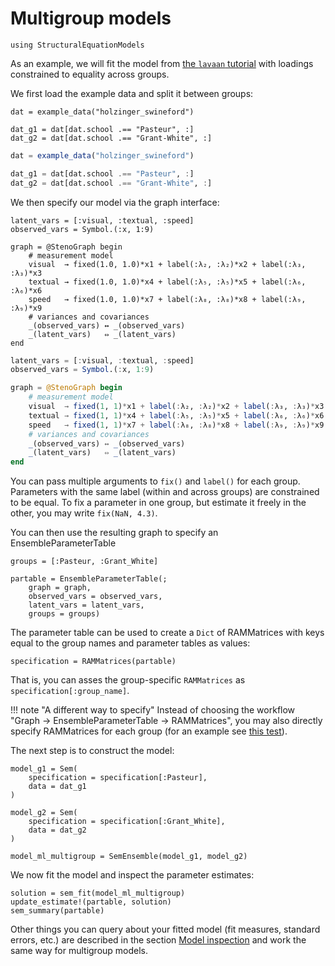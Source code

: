 # Multigroup models

```@setup mg
using StructuralEquationModels
```

As an example, we will fit the model from [the `lavaan` tutorial](https://lavaan.ugent.be/tutorial/groups.html) with loadings constrained to equality across groups.

We first load the example data and split it between groups:

```@setup mg
dat = example_data("holzinger_swineford")

dat_g1 = dat[dat.school .== "Pasteur", :]
dat_g2 = dat[dat.school .== "Grant-White", :]
```

```julia
dat = example_data("holzinger_swineford")

dat_g1 = dat[dat.school .== "Pasteur", :]
dat_g2 = dat[dat.school .== "Grant-White", :]
```

We then specify our model via the graph interface:

```@setup mg
latent_vars = [:visual, :textual, :speed]
observed_vars = Symbol.(:x, 1:9)

graph = @StenoGraph begin
    # measurement model
    visual  → fixed(1.0, 1.0)*x1 + label(:λ₂, :λ₂)*x2 + label(:λ₃, :λ₃)*x3
    textual → fixed(1.0, 1.0)*x4 + label(:λ₅, :λ₅)*x5 + label(:λ₆, :λ₆)*x6
    speed   → fixed(1.0, 1.0)*x7 + label(:λ₈, :λ₈)*x8 + label(:λ₉, :λ₉)*x9
    # variances and covariances
    _(observed_vars) ↔ _(observed_vars)
    _(latent_vars)   ⇔ _(latent_vars)
end
```

```julia
latent_vars = [:visual, :textual, :speed]
observed_vars = Symbol.(:x, 1:9)

graph = @StenoGraph begin
    # measurement model
    visual  → fixed(1, 1)*x1 + label(:λ₂, :λ₂)*x2 + label(:λ₃, :λ₃)*x3
    textual → fixed(1, 1)*x4 + label(:λ₅, :λ₅)*x5 + label(:λ₆, :λ₆)*x6
    speed   → fixed(1, 1)*x7 + label(:λ₈, :λ₈)*x8 + label(:λ₉, :λ₉)*x9
    # variances and covariances
    _(observed_vars) ↔ _(observed_vars)
    _(latent_vars)   ⇔ _(latent_vars)
end
```

You can pass multiple arguments to `fix()` and `label()` for each group. Parameters with the same label (within and across groups) are constrained to be equal. To fix a parameter in one group, but estimate it freely in the other, you may write `fix(NaN, 4.3)`.

You can then use the resulting graph to specify an EnsembleParameterTable

```@example mg; ansicolor = true
groups = [:Pasteur, :Grant_White]

partable = EnsembleParameterTable(;
    graph = graph, 
    observed_vars = observed_vars,
    latent_vars = latent_vars,
    groups = groups)
```

The parameter table can be used to create a `Dict` of RAMMatrices with keys equal to the group names and parameter tables as values:

```@example mg; ansicolor = true
specification = RAMMatrices(partable)
```

That is, you can asses the group-specific `RAMMatrices` as `specification[:group_name]`.

!!! note "A different way to specify"
    Instead of choosing the workflow "Graph -> EnsembleParameterTable -> RAMMatrices", you may also directly specify RAMMatrices for each group (for an example see [this test](https://github.com/StructuralEquationModels/StructuralEquationModels.jl/blob/main/test/examples/multigroup/multigroup.jl)).

The next step is to construct the model:

```@example mg; ansicolor = true
model_g1 = Sem(
    specification = specification[:Pasteur],
    data = dat_g1
)

model_g2 = Sem(
    specification = specification[:Grant_White],
    data = dat_g2
)

model_ml_multigroup = SemEnsemble(model_g1, model_g2)
```

We now fit the model and inspect the parameter estimates:

```@example mg; ansicolor = true
solution = sem_fit(model_ml_multigroup)
update_estimate!(partable, solution)
sem_summary(partable)
```

Other things you can query about your fitted model (fit measures, standard errors, etc.) are described in the section [Model inspection](@ref) and work the same way for multigroup models.